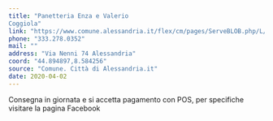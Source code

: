 ```yaml
---
title: "Panetteria Enza e Valerio 
Coggiola"
link: "https://www.comune.alessandria.it/flex/cm/pages/ServeBLOB.php/L/IT/IDPagina/2069"
phone: "333.278.0352"
mail: ""
address: "Via Nenni 74 Alessandria"
coord: "44.894897,8.584256"
source: "Comune. Città di Alessandria.it"
date: 2020-04-02
---
```


Consegna in giornata e si accetta pagamento con POS, per specifiche visitare la pagina Facebook

